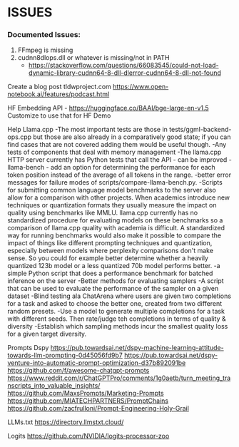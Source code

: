 # ISSUES

### Documented Issues:
1. FFmpeg is missing
2. cudnn8dlops.dll or whatever is missing/not in PATH
   * https://stackoverflow.com/questions/66083545/could-not-load-dynamic-library-cudnn64-8-dll-dlerror-cudnn64-8-dll-not-found

Create a blog post
    tldwproject.com
    https://www.open-notebook.ai/features/podcast.html

HF Embedding API - https://huggingface.co/BAAI/bge-large-en-v1.5
    Customize to use that for HF Demo

Help Llama.cpp
    -The most important tests are those in tests/ggml-backend-ops.cpp but those are also already in a comparatively good state; if you can find cases that are not covered adding them would be useful though.
    -Any tests of components that deal with memory management
    -The llama.cpp HTTP server currently has Python tests that call the API - can be improved
    -llama-bench - add an option for determining the performance for each token position instead of the average of all tokens in the range.
    -better error messages for failure modes of scripts/compare-llama-bench.py.
    -Scripts for submitting common language model benchmarks to the server also allow for a comparison with other projects.
        When academics introduce new techniques or quantization formats they usually measure the impact on quality using benchmarks like MMLU.
        llama.cpp currently has no standardized procedure for evaluating models on these benchmarks so a comparison of llama.cpp quality with academia is difficult.
        A standardized way for running benchmarks would also make it possible to compare the impact of things like different prompting techniques and quantization, especially between models where perplexity comparisons don't make sense.
        So you could for example better determine whether a heavily quantized 123b model or a less quantized 70b model performs better.
    -a simple Python script that does a performance benchmark for batched inference on the server
    -Better methods for evaluating samplers
        -A script that can be used to evaluate the performance of the sampler on a given dataset
        -Blind testing ala ChatArena where users are given two completions for a task and asked to choose the better one, created from two different random presets.
        -Use a model to generate multiple completions for a task with different seeds. Then rate/judge teh completions in terms of quality & diversity
        -Establish which sampling methods incur the smallest quality loss for a given target diversity.


Prompts
    Dspy
        https://pub.towardsai.net/dspy-machine-learning-attitude-towards-llm-prompting-0d45056fd9b7
        https://pub.towardsai.net/dspy-venture-into-automatic-prompt-optimization-d37b892091be
    https://github.com/f/awesome-chatgpt-prompts
    https://www.reddit.com/r/ChatGPTPro/comments/1g0aetb/turn_meeting_transcripts_into_valuable_insights/
    https://github.com/MaxsPrompts/Marketing-Prompts
    https://github.com/MIATECHPARTNERS/PromptChains
    https://github.com/zacfrulloni/Prompt-Engineering-Holy-Grail


LLMs.txt
    https://directory.llmstxt.cloud/


Logits
    https://github.com/NVIDIA/logits-processor-zoo




